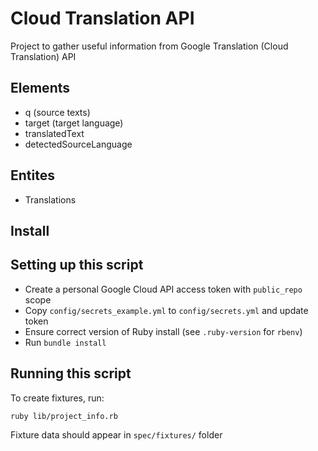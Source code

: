 # Cloud Translation API
Project to gather useful information from Google Translation (Cloud Translation) API

## Elements

- q (source texts)
- target (target language)
- translatedText
- detectedSourceLanguage

## Entites

- Translations

## Install

## Setting up this script

- Create a personal Google Cloud API access token with `public_repo` scope
- Copy `config/secrets_example.yml` to `config/secrets.yml` and update token
- Ensure correct version of Ruby install (see `.ruby-version` for `rbenv`)
- Run `bundle install`

## Running this script

To create fixtures, run:

```shell
ruby lib/project_info.rb
```

Fixture data should appear in `spec/fixtures/` folder

